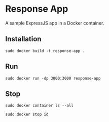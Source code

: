 # Response App

A sample ExpressJS app in a Docker container.

## Installation

`sudo docker build -t response-app .`

## Run

`sudo docker run -dp 3000:3000 response-app`

## Stop

`sudo docker container ls --all`

`sudo docker stop id`
